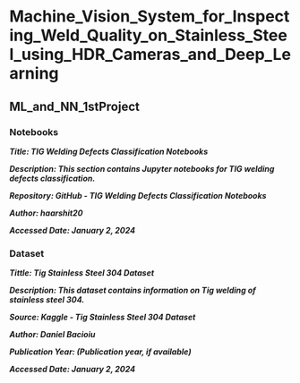 # Machine_Vision_System_for_Inspecting_Weld_Quality_on_Stainless_Steel_using_HDR_Cameras_and_Deep_Learning
## ML_and_NN_1stProject

### Notebooks
***Title: TIG Welding Defects Classification Notebooks***

***Description: This section contains Jupyter notebooks for TIG welding defects classification.***

***Repository: GitHub - TIG Welding Defects Classification Notebooks***

***Author: haarshit20***

***Accessed Date: January 2, 2024***

### Dataset
***Tittle: Tig Stainless Steel 304 Dataset***

***Description: This dataset contains information on Tig welding of stainless steel 304.***

***Source: Kaggle - Tig Stainless Steel 304 Dataset***

***Author: Daniel Bacioiu***

***Publication Year: (Publication year, if available)***

***Accessed Date: January 2, 2024***
